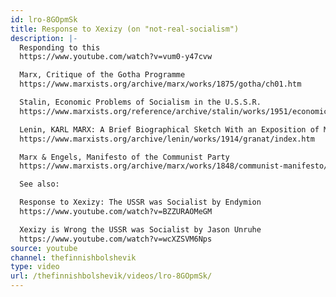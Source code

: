 ```yaml
---
id: lro-8GOpmSk
title: Response to Xexizy (on "not-real-socialism")
description: |-
  Responding to this
  https://www.youtube.com/watch?v=vum0-y47cvw

  Marx, Critique of the Gotha Programme
  https://www.marxists.org/archive/marx/works/1875/gotha/ch01.htm

  Stalin, Economic Problems of Socialism in the U.S.S.R.
  https://www.marxists.org/reference/archive/stalin/works/1951/economic-problems/index.htm

  Lenin, KARL MARX: A Brief Biographical Sketch With an Exposition of Marxism
  https://www.marxists.org/archive/lenin/works/1914/granat/index.htm

  Marx & Engels, Manifesto of the Communist Party
  https://www.marxists.org/archive/marx/works/1848/communist-manifesto/index.htm

  See also:

  Response to Xexizy: The USSR was Socialist by Endymion
  https://www.youtube.com/watch?v=BZZURAOMeGM

  Xexizy is Wrong the USSR was Socialist by Jason Unruhe
  https://www.youtube.com/watch?v=wcXZSVM6Nps
source: youtube
channel: thefinnishbolshevik
type: video
url: /thefinnishbolshevik/videos/lro-8GOpmSk/
---
```

